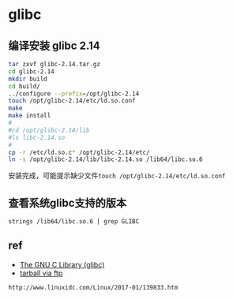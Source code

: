 # glibc

## 编译安装 glibc 2.14

```bash
tar zxvf glibc-2.14.tar.gz
cd glibc-2.14
mkdir build
cd build/
../configure --prefix=/opt/glibc-2.14
touch /opt/glibc-2.14/etc/ld.so.conf
make
make install
#
#cd /opt/glibc-2.14/lib
#ls libc-2.14.so
#
cp -r /etc/ld.so.c* /opt/glibc-2.14/etc/
ln -s /opt/glibc-2.14/lib/libc-2.14.so /lib64/libc.so.6
```

安装完成，可能提示缺少文件`touch /opt/glibc-2.14/etc/ld.so.conf`



## 查看系统glibc支持的版本
    
    strings /lib64/libc.so.6 | grep GLIBC


## ref

- [The GNU C Library (glibc)](http://www.gnu.org/software/libc/)
- [tarball via ftp](http://ftp.gnu.org/gnu/glibc/)

```html
http://www.linuxidc.com/Linux/2017-01/139833.htm
```